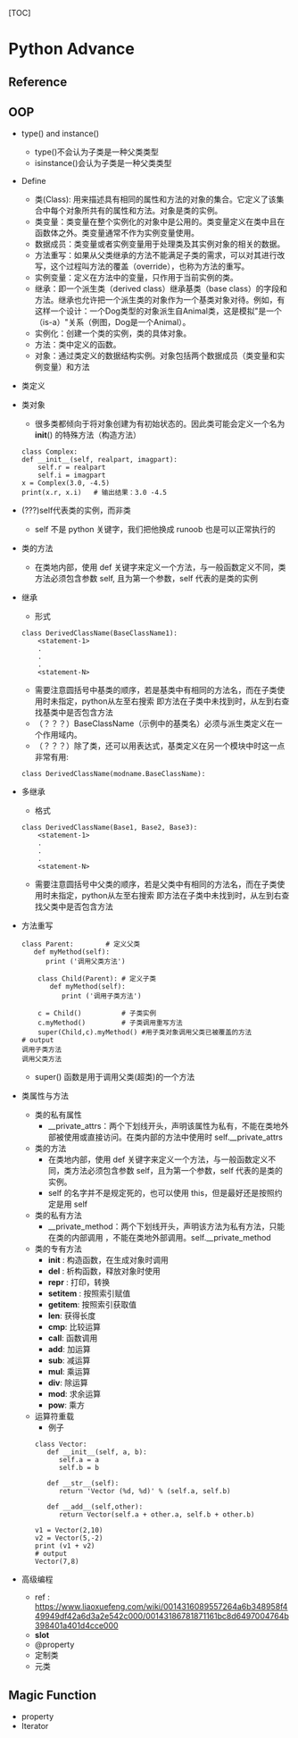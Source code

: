 [TOC]

# Python Advance

## Reference

## OOP
+ type() and instance()
	+ type()不会认为子类是一种父类类型
	+ isinstance()会认为子类是一种父类类型

+ Define
	+ 类(Class): 用来描述具有相同的属性和方法的对象的集合。它定义了该集合中每个对象所共有的属性和方法。对象是类的实例。
	+ 类变量：类变量在整个实例化的对象中是公用的。类变量定义在类中且在函数体之外。类变量通常不作为实例变量使用。
	+ 数据成员：类变量或者实例变量用于处理类及其实例对象的相关的数据。
	+ 方法重写：如果从父类继承的方法不能满足子类的需求，可以对其进行改写，这个过程叫方法的覆盖（override），也称为方法的重写。
	+ 实例变量：定义在方法中的变量，只作用于当前实例的类。
	+ 继承：即一个派生类（derived class）继承基类（base class）的字段和方法。继承也允许把一个派生类的对象作为一个基类对象对待。例如，有这样一个设计：一个Dog类型的对象派生自Animal类，这是模拟"是一个（is-a）"关系（例图，Dog是一个Animal）。
	+ 实例化：创建一个类的实例，类的具体对象。
	+ 方法：类中定义的函数。
	+ 对象：通过类定义的数据结构实例。对象包括两个数据成员（类变量和实例变量）和方法

+ 类定义

+ 类对象
	+ 很多类都倾向于将对象创建为有初始状态的。因此类可能会定义一个名为 __init__() 的特殊方法（构造方法）
    ```
    class Complex:
    def __init__(self, realpart, imagpart):
        self.r = realpart
        self.i = imagpart
	x = Complex(3.0, -4.5)
	print(x.r, x.i)   # 输出结果：3.0 -4.5
    ```
+ (???)self代表类的实例，而非类
	+ self 不是 python 关键字，我们把他换成 runoob 也是可以正常执行的
+ 类的方法
	+ 在类地内部，使用 def 关键字来定义一个方法，与一般函数定义不同，类方法必须包含参数 self, 且为第一个参数，self 代表的是类的实例
+ 继承
	+ 形式
    ```
    class DerivedClassName(BaseClassName1):
        <statement-1>
        .
        .
        .
        <statement-N>
    ```
    + 需要注意圆括号中基类的顺序，若是基类中有相同的方法名，而在子类使用时未指定，python从左至右搜索 即方法在子类中未找到时，从左到右查找基类中是否包含方法
	+ （？？？）BaseClassName（示例中的基类名）必须与派生类定义在一个作用域内。
	+ （？？？）除了类，还可以用表达式，基类定义在另一个模块中时这一点非常有用:
    ```
    class DerivedClassName(modname.BaseClassName):
    ```

+ 多继承
	+ 格式
    ```
    class DerivedClassName(Base1, Base2, Base3):
        <statement-1>
        .
        .
        .
        <statement-N>
    ```
    + 需要注意圆括号中父类的顺序，若是父类中有相同的方法名，而在子类使用时未指定，python从左至右搜索 即方法在子类中未找到时，从左到右查找父类中是否包含方法
+ 方法重写
    ```
    class Parent:        # 定义父类
       def myMethod(self):
          print ('调用父类方法')

        class Child(Parent): # 定义子类
           def myMethod(self):
              print ('调用子类方法')

        c = Child()          # 子类实例
        c.myMethod()         # 子类调用重写方法
        super(Child,c).myMethod() #用子类对象调用父类已被覆盖的方法
	# output
    调用子类方法
	调用父类方法
    ```
    + super() 函数是用于调用父类(超类)的一个方法
+ 类属性与方法
	+ 类的私有属性
		+ __private_attrs：两个下划线开头，声明该属性为私有，不能在类地外部被使用或直接访问。在类内部的方法中使用时 self.__private_attrs
	+ 类的方法
		+ 在类地内部，使用 def 关键字来定义一个方法，与一般函数定义不同，类方法必须包含参数 self，且为第一个参数，self 代表的是类的实例。
		+ self 的名字并不是规定死的，也可以使用 this，但是最好还是按照约定是用 self
	+ 类的私有方法
		+ __private_method：两个下划线开头，声明该方法为私有方法，只能在类的内部调用 ，不能在类地外部调用。self.__private_method
	+ 类的专有方法
		+ __init__ : 构造函数，在生成对象时调用
		+ __del__ : 析构函数，释放对象时使用
		+ __repr__ : 打印，转换
		+ __setitem__ : 按照索引赋值
		+ __getitem__: 按照索引获取值
		+ __len__: 获得长度
		+ __cmp__: 比较运算
        + __call__: 函数调用
        + __add__: 加运算
        + __sub__: 减运算
        + __mul__: 乘运算
        + __div__: 除运算
        + __mod__: 求余运算
        + __pow__: 乘方
	+ 运算符重载
		+ 例子
        ```
        class Vector:
           def __init__(self, a, b):
              self.a = a
              self.b = b

           def __str__(self):
              return 'Vector (%d, %d)' % (self.a, self.b)

           def __add__(self,other):
              return Vector(self.a + other.a, self.b + other.b)

        v1 = Vector(2,10)
        v2 = Vector(5,-2)
        print (v1 + v2)
        # output
        Vector(7,8)
        ```
+ 高级编程
	+ ref : https://www.liaoxuefeng.com/wiki/0014316089557264a6b348958f449949df42a6d3a2e542c000/00143186781871161bc8d6497004764b398401a401d4cce000
	+ __slot__
	+ @property
	+ 定制类
	+ 元类



## Magic Function
+ property
+ Iterator